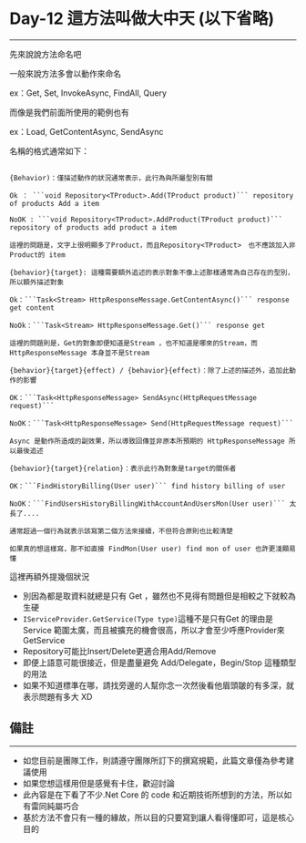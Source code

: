 # Day-12 這方法叫做大中天 (以下省略)
---

先來說說方法命名吧

一般來說方法多會以動作來命名

ex：Get, Set, InvokeAsync, FindAll, Query

而像是我們前面所使用的範例也有

ex：Load, GetContentAsync, SendAsync

名稱的格式通常如下：

```

{Behavior)：僅描述動作的狀況通常表示，此行為與所屬型別有關

Ok ： ```void Repository<TProduct>.Add(TProduct product)``` repository of products Add a item

NoOK : ```void Repository<TProduct>.AddProduct(TProduct product)``` repository of products add product a item

這裡的問題是，文字上很明顯多了Product，而且Repository<TProduct>　也不應該加入非Product的 item

```

```
{behavior}{target}: 這種需要額外追述的表示對象不像上述那樣通常為自己存在的型別，所以額外描述對象

Ok：```Task<Stream> HttpResponseMessage.GetContentAsync()``` response get content

NoOk：```Task<Stream> HttpResponseMessage.Get()``` response get

這裡的問題則是，Get的對象即便知道是Stream ，也不知道是哪來的Stream，而HttpResponseMessage 本身並不是Stream
```

```
{behavior}{target}{effect) / {behavior}{effect)：除了上述的描述外，追加此動作的影響

OK：```Task<HttpResponseMessage> SendAsync(HttpRequestMessage request)```

NoOK：```Task<HttpResponseMessage> Send(HttpRequestMessage request)```

Async 是動作所造成的副效果，所以導致回傳並非原本所預期的 HttpResponseMessage 所以最後追述
```

```
{behavior}{target}{relation}：表示此行為對象是target的關係者

OK：```FindHistoryBilling(User user)``` find history billing of user

NoOK：```FindUsersHistoryBillingWithAccountAndUsersMon(User user)``` 太長了....

通常超過一個行為就表示該寫第二個方法來接續，不但符合原則也比較清楚

如果真的想這樣寫，那不如直接 FindMon(User user) find mon of user 也許更淺顯易懂
```

這裡再額外提幾個狀況

 - 別因為都是取資料就總是只有 Get ，雖然也不見得有問題但是相較之下就較為生硬
 - ```IServiceProvider.GetService(Type type)```這種不是只有Get 的理由是Service 範圍太廣，而且被擴充的機會很高，所以才會至少呼應Provider來GetService
 - Repository可能比Insert/Delete更適合用Add/Remove
 - 即便上語意可能很接近，但是盡量避免 Add/Delegate，Begin/Stop 這種類型的用法
 - 如果不知道標準在哪，請找旁邊的人幫你念一次然後看他眉頭皺的有多深，就表示問題有多大 XD


## 備註
---

 - 如您目前是團隊工作，則請遵守團隊所訂下的撰寫規範，此篇文章僅為參考建議使用
 - 如果您想這樣用但是感覺有卡住，歡迎討論
 - 此內容是在下看了不少.Net Core 的 code 和近期技術所想到的方法，所以如有雷同純屬巧合
 - 基於方法不會只有一種的緣故，所以目的只要寫到讓人看得懂即可，這是核心目的
